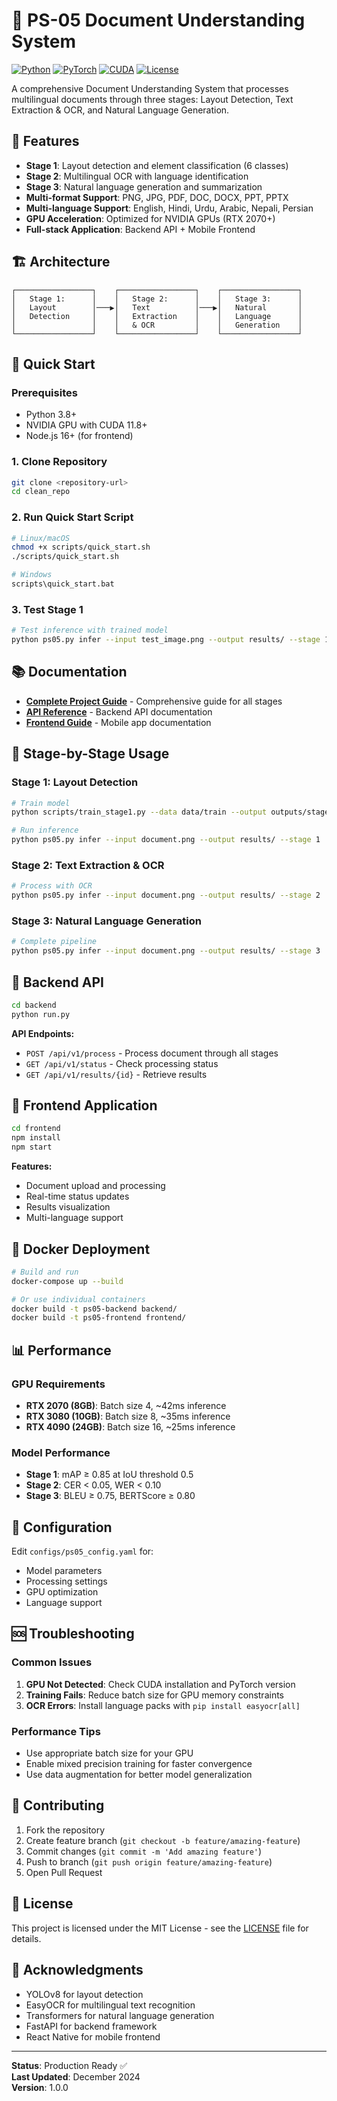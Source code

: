 # 🚀 PS-05 Document Understanding System

[![Python](https://img.shields.io/badge/Python-3.8+-blue.svg)](https://python.org)
[![PyTorch](https://img.shields.io/badge/PyTorch-2.0+-red.svg)](https://pytorch.org)
[![CUDA](https://img.shields.io/badge/CUDA-11.8+-green.svg)](https://developer.nvidia.com/cuda-toolkit)
[![License](https://img.shields.io/badge/License-MIT-yellow.svg)](LICENSE)

A comprehensive Document Understanding System that processes multilingual documents through three stages: Layout Detection, Text Extraction & OCR, and Natural Language Generation.

## 🎯 Features

- **Stage 1**: Layout detection and element classification (6 classes)
- **Stage 2**: Multilingual OCR with language identification
- **Stage 3**: Natural language generation and summarization
- **Multi-format Support**: PNG, JPG, PDF, DOC, DOCX, PPT, PPTX
- **Multi-language Support**: English, Hindi, Urdu, Arabic, Nepali, Persian
- **GPU Acceleration**: Optimized for NVIDIA GPUs (RTX 2070+)
- **Full-stack Application**: Backend API + Mobile Frontend

## 🏗️ Architecture

```
┌─────────────────┐    ┌─────────────────┐    ┌─────────────────┐
│   Stage 1:      │    │   Stage 2:      │    │   Stage 3:      │
│   Layout        │───▶│   Text          │───▶│   Natural       │
│   Detection     │    │   Extraction    │    │   Language      │
│                 │    │   & OCR         │    │   Generation    │
└─────────────────┘    └─────────────────┘    └─────────────────┘
```

## 🚀 Quick Start

### Prerequisites
- Python 3.8+
- NVIDIA GPU with CUDA 11.8+
- Node.js 16+ (for frontend)

### 1. Clone Repository
```bash
git clone <repository-url>
cd clean_repo
```

### 2. Run Quick Start Script
```bash
# Linux/macOS
chmod +x scripts/quick_start.sh
./scripts/quick_start.sh

# Windows
scripts\quick_start.bat
```

### 3. Test Stage 1
```bash
# Test inference with trained model
python ps05.py infer --input test_image.png --output results/ --stage 1
```

## 📚 Documentation

- **[Complete Project Guide](docs/COMPLETE_PROJECT_GUIDE.md)** - Comprehensive guide for all stages
- **[API Reference](backend/README.md)** - Backend API documentation
- **[Frontend Guide](frontend/README.md)** - Mobile app documentation

## 🎯 Stage-by-Stage Usage

### Stage 1: Layout Detection
```bash
# Train model
python scripts/train_stage1.py --data data/train --output outputs/stage1 --epochs 100

# Run inference
python ps05.py infer --input document.png --output results/ --stage 1
```

### Stage 2: Text Extraction & OCR
```bash
# Process with OCR
python ps05.py infer --input document.png --output results/ --stage 2
```

### Stage 3: Natural Language Generation
```bash
# Complete pipeline
python ps05.py infer --input document.png --output results/ --stage 3
```

## 🔌 Backend API

```bash
cd backend
python run.py
```

**API Endpoints:**
- `POST /api/v1/process` - Process document through all stages
- `GET /api/v1/status` - Check processing status
- `GET /api/v1/results/{id}` - Retrieve results

## 📱 Frontend Application

```bash
cd frontend
npm install
npm start
```

**Features:**
- Document upload and processing
- Real-time status updates
- Results visualization
- Multi-language support

## 🐳 Docker Deployment

```bash
# Build and run
docker-compose up --build

# Or use individual containers
docker build -t ps05-backend backend/
docker build -t ps05-frontend frontend/
```

## 📊 Performance

### GPU Requirements
- **RTX 2070 (8GB)**: Batch size 4, ~42ms inference
- **RTX 3080 (10GB)**: Batch size 8, ~35ms inference
- **RTX 4090 (24GB)**: Batch size 16, ~25ms inference

### Model Performance
- **Stage 1**: mAP ≥ 0.85 at IoU threshold 0.5
- **Stage 2**: CER < 0.05, WER < 0.10
- **Stage 3**: BLEU ≥ 0.75, BERTScore ≥ 0.80

## 🔧 Configuration

Edit `configs/ps05_config.yaml` for:
- Model parameters
- Processing settings
- GPU optimization
- Language support

## 🆘 Troubleshooting

### Common Issues
1. **GPU Not Detected**: Check CUDA installation and PyTorch version
2. **Training Fails**: Reduce batch size for GPU memory constraints
3. **OCR Errors**: Install language packs with `pip install easyocr[all]`

### Performance Tips
- Use appropriate batch size for your GPU
- Enable mixed precision training for faster convergence
- Use data augmentation for better model generalization

## 🤝 Contributing

1. Fork the repository
2. Create feature branch (`git checkout -b feature/amazing-feature`)
3. Commit changes (`git commit -m 'Add amazing feature'`)
4. Push to branch (`git push origin feature/amazing-feature`)
5. Open Pull Request

## 📝 License

This project is licensed under the MIT License - see the [LICENSE](LICENSE) file for details.

## 🙏 Acknowledgments

- YOLOv8 for layout detection
- EasyOCR for multilingual text recognition
- Transformers for natural language generation
- FastAPI for backend framework
- React Native for mobile frontend

---

**Status**: Production Ready ✅  
**Last Updated**: December 2024  
**Version**: 1.0.0
